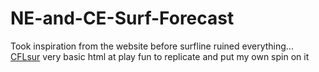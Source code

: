 # NE-and-CE-Surf-Forecast
Took inspiration from the website before surfline ruined everything... [CFLsur](https://www.cflsurf.com/) very basic html at play fun to replicate and put my own spin on it
